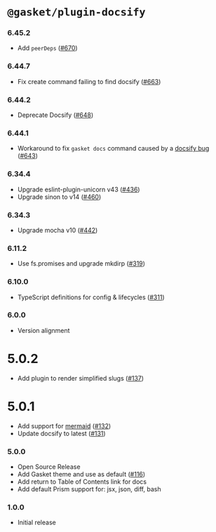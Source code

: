 # `@gasket/plugin-docsify`

### 6.45.2

- Add `peerDeps` ([#670])

### 6.44.7

- Fix create command failing to find docsify ([#663])

### 6.44.2

- Deprecate Docsify ([#648])

### 6.44.1

- Workaround to fix `gasket docs` command caused by a [docsify bug](https://github.com/docsifyjs/docsify/issues/2345) ([#643])

### 6.34.4

- Upgrade eslint-plugin-unicorn v43 ([#436])
- Upgrade sinon to v14 ([#460])

### 6.34.3

- Upgrade mocha v10 ([#442])

### 6.11.2

- Use fs.promises and upgrade mkdirp ([#319])

### 6.10.0

- TypeScript definitions for config & lifecycles ([#311])

### 6.0.0

- Version alignment

# 5.0.2

- Add plugin to render simplified slugs ([#137])

# 5.0.1

- Add support for [mermaid] ([#132])
- Update docsify to latest ([#131])

### 5.0.0

- Open Source Release
- Add Gasket theme and use as default ([#116])
- Add return to Table of Contents link for docs
- Add default Prism support for: jsx, json, diff, bash

### 1.0.0

- Initial release


[#116]:https://github.com/godaddy/gasket/pull/116
[#131]:https://github.com/godaddy/gasket/pull/131
[#132]:https://github.com/godaddy/gasket/pull/132
[#137]:https://github.com/godaddy/gasket/pull/137
[#311]:https://github.com/godaddy/gasket/pull/311
[#319]: https://github.com/godaddy/gasket/pull/319
[#436]: https://github.com/godaddy/gasket/pull/436
[#442]: https://github.com/godaddy/gasket/pull/442
[#460]: https://github.com/godaddy/gasket/pull/460
[#643]: https://github.com/godaddy/gasket/pull/643
[#648]: https://github.com/godaddy/gasket/pull/648
[#663]: https://github.com/godaddy/gasket/pull/663
[#670]: https://github.com/godaddy/gasket/pull/670

[mermaid]:https://mermaid-js.github.io/
